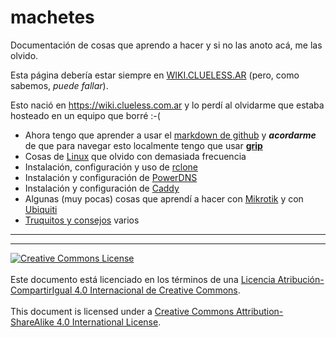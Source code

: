 # machetes
Documentación de cosas que aprendo a hacer y si no las anoto acá, me las olvido.

Esta página debería estar siempre en 
[WIKI.CLUELESS.AR](https://wiki.clueless.ar) (pero, como sabemos, _puede
fallar_).

Esto nació en https://wiki.clueless.com.ar y lo perdí al olvidarme que estaba 
hosteado en un equipo que borré :-(

* Ahora tengo que aprender a usar el [markdown de github](MarkdownDeGithub.md) y 
**_acordarme_** de que para navegar esto localmente tengo que usar 
**[grip](https://github.com/joeyespo/grip)**
* Cosas de [Linux](Linux) que olvido con demasiada frecuencia
* Instalación, configuración y uso de [rclone](rclone)
* Instalación y configuración de [PowerDNS](PowerDNS)
* Instalación y configuración de [Caddy](Caddy)
* Algunas (muy pocas) cosas que aprendí a hacer con [Mikrotik](Mikrotik) y con
[Ubiquiti](Ubiquiti)
* [Truquitos y consejos](tips-tricks) varios



___
<!-- LICENSE -->
___
<a rel="licencia" href="https://creativecommons.org/licenses/by-sa/4.0/deed.es">
<img alt="Creative Commons License" style="border-width:0"
src="https://i.creativecommons.org/l/by-sa/4.0/88x31.png" /></a>
<br /><br />
Este documento está licenciado en los términos de una <a rel="licencia"
href="https://creativecommons.org/licenses/by-sa/4.0/deed.es">
Licencia Atribución-CompartirIgual 4.0 Internacional de Creative Commons</a>.
<br /><br />
This document is licensed under a <a rel="license" 
href="https://creativecommons.org/licenses/by-sa/4.0/deed.en">
Creative Commons Attribution-ShareAlike 4.0 International License</a>.
<!-- END --> 
